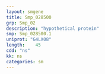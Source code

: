 ```yaml
---
layout: smgene
title: Smp_028500
grp: Smp_02
description: "hypothetical protein"
smp: Smp_028500.1
uniprot: "G4LX08"
length:    45
cdd: "ns"
kk: ns
categories: sm
---
```

